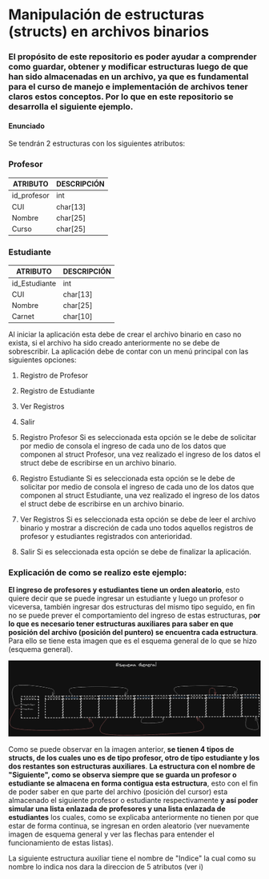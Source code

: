 # Manipulación de estructuras (structs) en archivos binarios

### El propósito de este repositorio es poder ayudar a comprender como guardar, obtener y modificar estructuras luego de que han sido almacenadas en un archivo, ya que es fundamental para el curso de manejo e implementación de archivos tener claros estos conceptos. Por lo que en este repositorio se desarrolla el siguiente ejemplo.



#### **Enunciado**

Se tendrán 2 estructuras con los siguientes atributos:

### Profesor

| ATRIBUTO    | DESCRIPCIÓN |
| ----------- | ----------- |
| id_profesor | int         |
| CUI         | char[13]    |
| Nombre      | char[25]    |
| Curso       | char[25]    |

### Estudiante

| ATRIBUTO      | DESCRIPCIÓN |
| ------------- | ----------- |
| id_Estudiante | int         |
| CUI           | char[13]    |
| Nombre        | char[25]    |
| Carnet        | char[10]    |

Al iniciar la aplicación esta debe de crear el archivo binario en caso no exista, si el archivo
ha sido creado anteriormente no se debe de sobrescribir. La aplicación debe de contar con
un menú principal con las siguientes opciones:
1. Registro de Profesor
2. Registro de Estudiante
3. Ver Registros
4. Salir



1. Registro Profesor
     Si es seleccionada esta opción se le debe de solicitar por medio de consola el ingreso
       de cada uno de los datos que componen al struct Profesor, una vez realizado el ingreso
       de los datos el struct debe de escribirse en un archivo binario.
2. Registro Estudiante
     Si es seleccionada esta opción se le debe de solicitar por medio de consola el ingreso
       de cada uno de los datos que componen al struct Estudiante, una vez realizado el
       ingreso de los datos el struct debe de escribirse en un archivo binario.
3. Ver Registros
     Si es seleccionada esta opción se debe de leer el archivo binario y mostrar a discreción
       de cada uno todos aquellos registros de profesor y estudiantes registrados con
       anterioridad.
4. Salir
     Si es seleccionada esta opción se debe de finalizar la aplicación.



### Explicación de como se realizo este ejemplo:

**El ingreso de profesores y estudiantes tiene un orden aleatorio**, esto quiere decir que se puede ingresar un estudiante y luego un profesor o viceversa, también ingresar dos estructuras del mismo tipo seguido, en fin no se puede prever el comportamiento del ingreso de estas estructuras, p**or lo que es necesario tener estructuras auxiliares para saber en que posición del archivo (posición del puntero) se encuentra cada estructura**. Para ello se tiene esta imagen que es el esquema general de lo que se hizo (esquema general).

![Esquema general - elaboracion propia](https://github.com/edinfusion/MIA_Tutorial/blob/8e695bc0668e7a327b93088fc10a24b90531f5ce/images/esquemageneral%20.png "Figura 1")

Como se puede observar en la imagen anterior, **se tienen 4 tipos de structs, de los cuales uno es de tipo profesor, otro de tipo estudiante y los dos restantes son estructuras auxiliares**. **La estructura con el nombre de "Siguiente", como se observa siempre que se guarda un profesor o estudiante se almacena en forma contigua esta estructura**, esto con el fin de poder saber en que parte del archivo (posición del cursor) esta almacenado el siguiente profesor o estudiante respectivamente **y así poder simular una lista enlazada de profesores y una lista enlazada de estudiantes** los cuales, como se  explicaba anteriormente no tienen por que estar de forma continua, se ingresan en orden aleatorio (ver nuevamente imagen de esquema general y ver las flechas para entender el funcionamiento de estas listas).

La siguiente estructura auxiliar tiene el nombre de "Indice" la cual como su nombre lo indica nos dara la direccion de 5 atributos (ver i) 